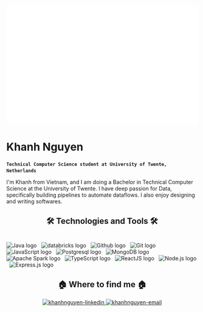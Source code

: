 <a href="#" target="_blank">
  <img src="svg/khanhnguyen.svg" width="1200" alt="khanhnguyen" />
</a>

# Khanh Nguyen

**`Technical Computer Science student at University of Twente, Netherlands`**

<p> 
  I'm Khanh from Vietnam, and I am doing a Bachelor in Technical Computer Science at the University of Twente. I have deep passion for Data, specifically building pipelines to automate dataflows. I also enjoy designing and writing softwares.
</p>

<h2 align="center">🛠 Technologies and Tools 🛠</h2>
<br>
<!-- https://simpleicons.org/ -->
<span><img src="https://img.shields.io/badge/Python-282C34?logo=python&logoColor=#3776AB" alt="Java logo" title="Python" height="25" /></span>
&nbsp;
<span><img src="https://img.shields.io/badge/Databricks%20-282C34?logo=databricks&logoColor=#FF3621" alt="databricks logo" title="databricks" height="25" /></span>
&nbsp;
<span><img src="https://img.shields.io/badge/GitHub-282C34?logo=github&logoColor=black" alt="Github logo" title="Github" height="25" /></span>
&nbsp;
<span><img src="https://img.shields.io/badge/Git-282C34?logo=git&logoColor=red" alt="Git logo" title="Git" height="25" /></span>
&nbsp;
<span><img src="https://img.shields.io/badge/JavaScript-282C34?logo=javascript&logoColor=F7DF1E" alt="JavaScript logo" title="JavaScript" height="25" /></span>
&nbsp;
<span><img src="https://img.shields.io/badge/Postgresql-282C34?logo=postgresql&logoColor=#4169E1" alt="Postgresql logo" title="Postgresql" height="25" /></span>
&nbsp;
<span><img src="https://img.shields.io/badge/MongoDB-282C34?logo=mongodb&logoColor=47A248" alt="MongoDB logo" title="MongoDB" height="25" /></span>
&nbsp;
<span><img src="https://img.shields.io/badge/Apache Spark-282C34?logo=apachespark&logoColor=#E25A1C" alt="Apache Spark logo" title="ApacheSpark" height="25" /></span>
&nbsp;
<span><img src="https://img.shields.io/badge/TypeScript-282C34?logo=typescript&logoColor=3178C6" alt="TypeScript logo" title="TypeScript" height="25" /></span>
&nbsp;
<span><img src="https://img.shields.io/badge/ReactJS-282C34?logo=react&logoColor=61DAFB" alt="ReactJS logo" title="ReactJS" height="25" /></span>
&nbsp;
<span><img src="https://img.shields.io/badge/Node.js-282C34?logo=node.js&logoColor=00F200" alt="Node.js logo" title="Node.js" height="25" /></span>
&nbsp;
<span><img src="https://img.shields.io/badge/Express-282C34?logo=express&logoColor=FFFFFF" alt="Express.js logo" title="Express.js" height="25" /></span>
&nbsp;


<h2 align="center">🏠 Where to find me 🏠</h2>

<div class= "contacts" align="center">

  <a href="https://www.linkedin.com/in/nguyenhoangnamkhanh/" target="blank">
    <img src="https://img.icons8.com/bubbles/100/000000/linkedin.png" alt="khanhnguyen-linkedin" />

  <a href="mailto:khanhnguyen7802@gmail.com" target="top">
    <img src="https://img.icons8.com/bubbles/100/000000/apple-mail.png" alt="khanhnguyen-email" />
  </a>

  <!-- <a href="tel:+31687105933" target="blank">
    <img src="https://img.icons8.com/?size=100&id=CCDYqb5KK5vI&format=png&color=000000" alt="phone-number" />
  </a> -->
</div>

<!-- <h2 align='center'>
  <details> 
  
  <summary>📘 All Projects</summary> -->
  <!-- Repo info cards - https://github.com/anuraghazra/github-readme-stats -->
  <!-- Small repo cards (fork) - https://github.com/DenverCoder1/github-readme-stats -->

<!-- <a href="https://github.com/khanhnguyen7802?tab=repositories"><img alt="All Repositories" title="All Repositories" src="https://custom-icon-badges.demolab.com/badge/-Click%20Here%20For%20All%20My%20Repos-1F222E?style=for-the-badge&logoColor=white&logo=repo"/></a> -->

  <!-- </details>
</h2> -->

</body>
</html>
